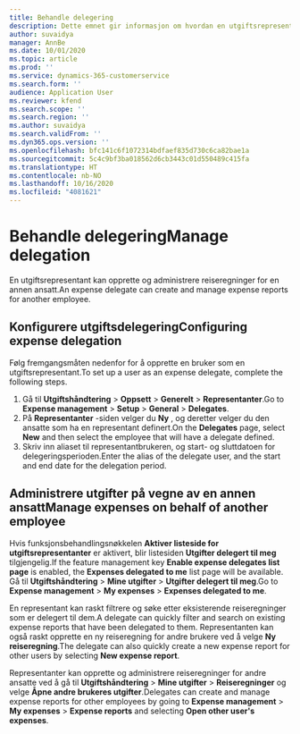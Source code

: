 ```yaml
---
title: Behandle delegering
description: Dette emnet gir informasjon om hvordan en utgiftsrepresentant kan opprette og administrere reiseregninger for en annen ansatt.
author: suvaidya
manager: AnnBe
ms.date: 10/01/2020
ms.topic: article
ms.prod: ''
ms.service: dynamics-365-customerservice
ms.search.form: ''
audience: Application User
ms.reviewer: kfend
ms.search.scope: ''
ms.search.region: ''
ms.author: suvaidya
ms.search.validFrom: ''
ms.dyn365.ops.version: ''
ms.openlocfilehash: bfc141c6f1072314bdfaef835d730c6ca82bae1a
ms.sourcegitcommit: 5c4c9bf3ba018562d6cb3443c01d550489c415fa
ms.translationtype: HT
ms.contentlocale: nb-NO
ms.lasthandoff: 10/16/2020
ms.locfileid: "4081621"
---
```

# <a name="manage-delegation"></a><span data-ttu-id="f7eec-103">Behandle delegering</span><span class="sxs-lookup"><span data-stu-id="f7eec-103">Manage delegation</span></span>
<span data-ttu-id="f7eec-104">En utgiftsrepresentant kan opprette og administrere reiseregninger for en annen ansatt.</span><span class="sxs-lookup"><span data-stu-id="f7eec-104">An expense delegate can create and manage expense reports for another employee.</span></span>

## <a name="configuring-expense-delegation"></a><span data-ttu-id="f7eec-105">Konfigurere utgiftsdelegering</span><span class="sxs-lookup"><span data-stu-id="f7eec-105">Configuring expense delegation</span></span>

<span data-ttu-id="f7eec-106">Følg fremgangsmåten nedenfor for å opprette en bruker som en utgiftsrepresentant.</span><span class="sxs-lookup"><span data-stu-id="f7eec-106">To set up a user as an expense delegate, complete the following steps.</span></span> 
1. <span data-ttu-id="f7eec-107">Gå til **Utgiftshåndtering** > **Oppsett** > **Generelt** > **Representanter**.</span><span class="sxs-lookup"><span data-stu-id="f7eec-107">Go to **Expense management** > **Setup** > **General** > **Delegates**.</span></span> 
2. <span data-ttu-id="f7eec-108">På **Representanter** -siden velger du **Ny** , og deretter velger du den ansatte som ha en representant definert.</span><span class="sxs-lookup"><span data-stu-id="f7eec-108">On the **Delegates** page, select **New** and then select the employee that will have a delegate defined.</span></span> 
3. <span data-ttu-id="f7eec-109">Skriv inn aliaset til representantbrukeren, og start- og sluttdatoen for delegeringsperioden.</span><span class="sxs-lookup"><span data-stu-id="f7eec-109">Enter the alias of the delegate user, and the start and end date for the delegation period.</span></span>

## <a name="manage-expenses-on-behalf-of-another-employee"></a><span data-ttu-id="f7eec-110">Administrere utgifter på vegne av en annen ansatt</span><span class="sxs-lookup"><span data-stu-id="f7eec-110">Manage expenses on behalf of another employee</span></span>

<span data-ttu-id="f7eec-111">Hvis funksjonsbehandlingsnøkkelen **Aktiver listeside for utgiftsrepresentanter** er aktivert, blir listesiden **Utgifter delegert til meg** tilgjengelig.</span><span class="sxs-lookup"><span data-stu-id="f7eec-111">If the feature management key **Enable expense delegates list page** is enabled, the **Expenses delegated to me** list page will be available.</span></span> <span data-ttu-id="f7eec-112">Gå til **Utgiftshåndtering** > **Mine utgifter** > **Utgifter delegert til meg**.</span><span class="sxs-lookup"><span data-stu-id="f7eec-112">Go to **Expense management** > **My expenses** > **Expenses delegated to me**.</span></span>

<span data-ttu-id="f7eec-113">En representant kan raskt filtrere og søke etter eksisterende reiseregninger som er delegert til dem.</span><span class="sxs-lookup"><span data-stu-id="f7eec-113">A delegate can quickly filter and search on existing expense reports that have been delegated to them.</span></span> <span data-ttu-id="f7eec-114">Representanten kan også raskt opprette en ny reiseregning for andre brukere ved å velge **Ny reiseregning**.</span><span class="sxs-lookup"><span data-stu-id="f7eec-114">The delegate can also quickly create a new expense report for other users by selecting **New expense report**.</span></span>

<span data-ttu-id="f7eec-115">Representanter kan opprette og administrere reiseregninger for andre ansatte ved å gå til **Utgiftshåndtering** > **Mine utgifter** > **Reiseregninger** og velge **Åpne andre brukeres utgifter**.</span><span class="sxs-lookup"><span data-stu-id="f7eec-115">Delegates can create and manage expense reports for other employees by going to **Expense management** > **My expenses** > **Expense reports** and selecting **Open other user's expenses**.</span></span>
